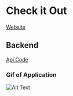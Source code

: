 # Check it Out

[Website](https://owpu.herokuapp.com/)

## Backend

[Api Code](https://github.com/randyarbolaez/online-word-processor-api)

### Gif of Application
![Alt Text](./public/owpu.gif)
